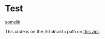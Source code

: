 Test
====

[somelik](/doc)

<div itemtype="http://mosai.org/parcel" itemscope="itemscope">
	This code is on the
	<code itemprop="lib">/blablabla</code> path on
	<a itemprop="archive"
	   href="https://github.com/alganet/testing/archive/master.zip">
	   this zip
	</a>.
</div>

<div xmlns="http://www.w3.org/1999/xhtml"
  prefix="
    : http://mosai.org/ns/part#
    rdf: http://www.w3.org/1999/02/22-rdf-syntax-ns#
    rdfs: http://www.w3.org/2000/01/rdf-schema#"
  >
  <div typeof="rdfs:Resource" about="http://mosai.org/ns/mosai/workshop">
    <div property=":about" content="A Collection of POSIX Shell Tools"></div>
    <div rel=":dependsOn" resource="http://mosai.org/ns/mosai/trix"></div>
    <div rel=":dependsOn" resource="http://mosai.org/ns/mosai/posit"></div>
    <div rel=":dependsOn">
      <div typeof="rdfs:Resource" about="http://mosai.org/ns/mosai/answer">
        <div property=":about" content="An Interactive POSIX Shell Command Line Interface"></div>
        <div rel=":dependsOn" resource="http://mosai.org/ns/mosai/common"></div>
        <div rel=":dependsOn" resource="http://mosai.org/ns/mosai/dispatch"></div>
      </div>
    </div>
    <div rel=":dependsOn" resource="http://mosai.org/ns/mosai/depur"></div>
  </div>
  <div typeof="rdfs:Resource" about="http://mosai.org/ns/mosai/common">
    <div property=":about" content="Common Compatibility Settings for Portable Shell Scripts"></div>
    <div rel=":library">
      <div typeof=":ShellScript" about="http://rdf-translator.appspot.com/lib/common.sh">
      </div>
    </div>
  </div>
</div>
